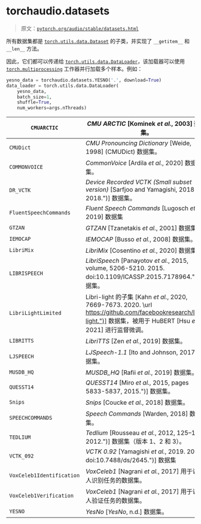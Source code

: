 # torchaudio.datasets

> 原文：[`pytorch.org/audio/stable/datasets.html`](https://pytorch.org/audio/stable/datasets.html)

所有数据集都是 [`torch.utils.data.Dataset`](https://pytorch.org/docs/stable/data.html#torch.utils.data.Dataset "(在 PyTorch v2.1 中)") 的子类，并实现了 `__getitem__` 和 `__len__` 方法。

因此，它们都可以传递给 [`torch.utils.data.DataLoader`](https://pytorch.org/docs/stable/data.html#torch.utils.data.DataLoader "(在 PyTorch v2.1 中)")，该加载器可以使用 [`torch.multiprocessing`](https://pytorch.org/docs/stable/multiprocessing.html#module-torch.multiprocessing "(在 PyTorch v2.1 中)") 工作器并行加载多个样本。例如：

```py
yesno_data = torchaudio.datasets.YESNO('.', download=True)
data_loader = torch.utils.data.DataLoader(
    yesno_data,
    batch_size=1,
    shuffle=True,
    num_workers=args.nThreads) 
```

| `CMUARCTIC` | *CMU ARCTIC* [Kominek *et al.*, 2003] 数据集。 |
| --- | --- |
| `CMUDict` | *CMU Pronouncing Dictionary* [Weide, 1998] (CMUDict) 数据集。 |
| `COMMONVOICE` | *CommonVoice* [Ardila *et al.*, 2020] 数据集。 |
| `DR_VCTK` | *Device Recorded VCTK (Small subset version)* [Sarfjoo and Yamagishi, 2018. 2018.")] 数据集。 |
| `FluentSpeechCommands` | *Fluent Speech Commands* [Lugosch *et al.*, 2019] 数据集 |
| `GTZAN` | *GTZAN* [Tzanetakis *et al.*, 2001] 数据集。 |
| `IEMOCAP` | *IEMOCAP* [Busso *et al.*, 2008] 数据集。 |
| `LibriMix` | *LibriMix* [Cosentino *et al.*, 2020] 数据集。 |
| `LIBRISPEECH` | *LibriSpeech* [Panayotov *et al.*, 2015, volume, 5206-5210\. 2015\. doi:10.1109/ICASSP.2015.7178964.")] 数据集。 |
| `LibriLightLimited` | Libri-light 的子集 [Kahn *et al.*, 2020, 7669-7673\. 2020\. \url https://github.com/facebookresearch/libri-light.")] 数据集，被用于 HuBERT [Hsu *et al.*, 2021] 进行监督微调。 |
| `LIBRITTS` | *LibriTTS* [Zen *et al.*, 2019] 数据集。 |
| `LJSPEECH` | *LJSpeech-1.1* [Ito and Johnson, 2017] 数据集。 |
| `MUSDB_HQ` | *MUSDB_HQ* [Rafii *et al.*, 2019] 数据集。 |
| `QUESST14` | *QUESST14* [Miro *et al.*, 2015, pages 5833-5837, 2015.")] 数据集。 |
| `Snips` | *Snips* [Coucke *et al.*, 2018] 数据集。 |
| `SPEECHCOMMANDS` | *Speech Commands* [Warden, 2018] 数据集。 |
| `TEDLIUM` | *Tedlium* [Rousseau *et al.*, 2012, 125–129\. 2012.")] 数据集（版本 1、2 和 3）。 |
| `VCTK_092` | *VCTK 0.92* [Yamagishi *et al.*, 2019. 2019\. doi:10.7488/ds/2645.")] 数据集 |
| `VoxCeleb1Identification` | *VoxCeleb1* [Nagrani *et al.*, 2017] 用于说话人识别任务的数据集。 |
| `VoxCeleb1Verification` | *VoxCeleb1* [Nagrani *et al.*, 2017] 用于说话人验证任务的数据集。 |
| `YESNO` | *YesNo* [*YesNo*, n.d.] 数据集。 |
